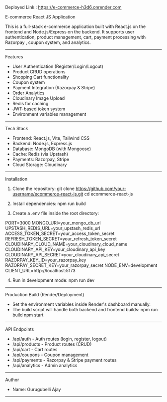 Deployed Link : https://e-commerce-h3d6.onrender.com


E-commerce React JS Application

This is a full-stack e-commerce application built with React.js on the frontend and Node.js/Express on the backend. It supports user authentication, product management, cart, payment processing with Razorpay , coupon system, and analytics.

------------------------------------------------------------

Features

- User Authentication (Register/Login/Logout)
- Product CRUD operations
- Shopping Cart functionality
- Coupon system
- Payment Integration (Razorpay & Stripe)
- Order Analytics
- Cloudinary Image Upload
- Redis for caching
- JWT-based token system
- Environment variables management

------------------------------------------------------------

Tech Stack

- Frontend: React.js, Vite, Tailwind CSS 
- Backend: Node.js, Express.js
- Database: MongoDB (with Mongoose)
- Cache: Redis (via Upstash)
- Payments: Razorpay, Stripe
- Cloud Storage: Cloudinary

------------------------------------------------------------

Installation

1. Clone the repository:
git clone https://github.com/your-username/ecommerce-react-js.git
cd ecommerce-react-js

2. Install dependencies:
npm run build

3. Create a .env file inside the root directory:

PORT=3000
MONGO_URI=your_mongo_db_url
UPSTASH_REDIS_URL=your_upstash_redis_url
ACCESS_TOKEN_SECRET=your_access_token_secret
REFRESH_TOKEN_SECRET=your_refresh_token_secret
CLOUDINARY_CLOUD_NAME=your_cloudinary_cloud_name
CLOUDINARY_API_KEY=your_cloudinary_api_key
CLOUDINARY_API_SECRET=your_cloudinary_api_secret
RAZORPAY_KEY_ID=your_razorpay_key
RAZORPAY_SECRET_KEY=your_razorpay_secret
NODE_ENV=development
CLIENT_URL=http://localhost:5173

4. Run in development mode:
npm run dev

------------------------------------------------------------

Production Build (Render/Deployment)
- Set the environment variables inside Render's dashboard manually.
- The build script will handle both backend and frontend builds:
npm run build
npm start

------------------------------------------------------------

API Endpoints

- /api/auth - Auth routes (login, register, logout)
- /api/products - Product routes (CRUD)
- /api/cart - Cart routes
- /api/coupons - Coupon management
- /api/payments - Razorpay & Stripe payment routes
- /api/analytics - Admin analytics

------------------------------------------------------------

Author

- Name: Gurugubelli Ajay

------------------------------------------------------------
